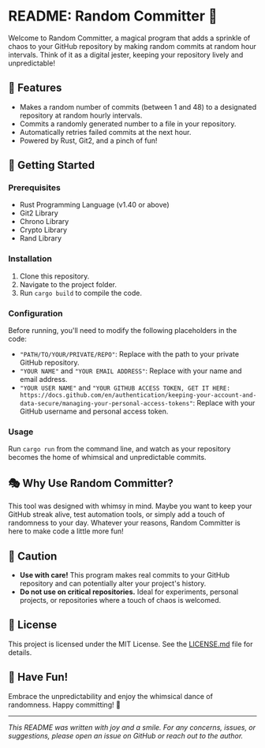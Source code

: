 # README: Random Committer 🎲

Welcome to Random Committer, a magical program that adds a sprinkle of chaos to your GitHub repository by making random commits at random hour intervals. Think of it as a digital jester, keeping your repository lively and unpredictable!

## 🌟 Features
- Makes a random number of commits (between 1 and 48) to a designated repository at random hourly intervals.
- Commits a randomly generated number to a file in your repository.
- Automatically retries failed commits at the next hour.
- Powered by Rust, Git2, and a pinch of fun!

## 🚀 Getting Started

### Prerequisites
- Rust Programming Language (v1.40 or above)
- Git2 Library
- Chrono Library
- Crypto Library
- Rand Library

### Installation
1. Clone this repository.
2. Navigate to the project folder.
3. Run `cargo build` to compile the code.

### Configuration
Before running, you'll need to modify the following placeholders in the code:
- `"PATH/TO/YOUR/PRIVATE/REPO"`: Replace with the path to your private GitHub repository.
- `"YOUR NAME"` and `"YOUR EMAIL ADDRESS"`: Replace with your name and email address.
- `"YOUR USER NAME"` and `"YOUR GITHUB ACCESS TOKEN, GET IT HERE: https://docs.github.com/en/authentication/keeping-your-account-and-data-secure/managing-your-personal-access-tokens"`: Replace with your GitHub username and personal access token.

### Usage
Run `cargo run` from the command line, and watch as your repository becomes the home of whimsical and unpredictable commits.

## 🎭 Why Use Random Committer?
This tool was designed with whimsy in mind. Maybe you want to keep your GitHub streak alive, test automation tools, or simply add a touch of randomness to your day. Whatever your reasons, Random Committer is here to make code a little more fun!

## 🛑 Caution
- **Use with care!** This program makes real commits to your GitHub repository and can potentially alter your project's history.
- **Do not use on critical repositories.** Ideal for experiments, personal projects, or repositories where a touch of chaos is welcomed.

## 📜 License
This project is licensed under the MIT License. See the [LICENSE.md](https://github.com/sebsadface/fun_stuff/blob/main/LICENSE) file for details.

## 🎉 Have Fun!
Embrace the unpredictability and enjoy the whimsical dance of randomness. Happy committing! 🚀

---

*This README was written with joy and a smile. For any concerns, issues, or suggestions, please open an issue on GitHub or reach out to the author.*

